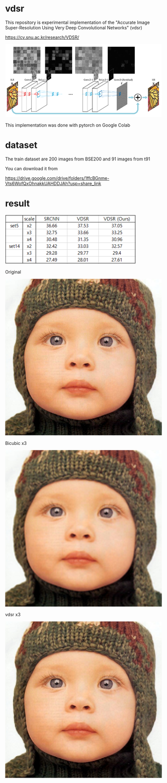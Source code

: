 # vdsr
This repository is experimental implementation of the "Accurate Image Super-Resolution Using Very Deep Convolutional Networks" (vdsr)


https://cv.snu.ac.kr/research/VDSR/

![alt text](https://github.com/yys-1423/vdsr/blob/main/model.PNG)


This implementation was done with pytorch on Google Colab

# dataset
The train dataset are 200 images from BSE200 and 91 images from t91

You can download it from


https://drive.google.com/drive/folders/1ffcBGnme-Vts6WofQxOhnakkUAHDDJAh?usp=share_link


# result

![alt text](https://github.com/yys-1423/vdsr/blob/main/result.PNG)




Original

![alt text](https://github.com/yys-1423/vdsr/blob/main/s1.png)

Bicubic x3

![alt text](https://github.com/yys-1423/vdsr/blob/main/lr.png)

vdsr x3

![alt text](https://github.com/yys-1423/vdsr/blob/main/result.png)
